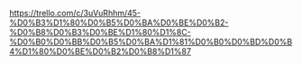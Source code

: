 https://trello.com/c/3uVuRhhm/45-%D0%B3%D1%80%D0%B5%D0%BA%D0%BE%D0%B2-%D0%B8%D0%B3%D0%BE%D1%80%D1%8C-%D0%B0%D0%BB%D0%B5%D0%BA%D1%81%D0%B0%D0%BD%D0%B4%D1%80%D0%BE%D0%B2%D0%B8%D1%87